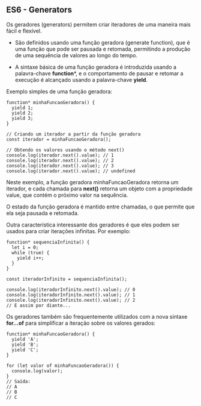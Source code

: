 ## ES6 - Generators

Os geradores (generators) permitem criar iteradores de uma maneira mais fácil e flexível. 
- São definidos usando uma função geradora (generate function), que é uma função que pode ser pausada e retomada, permitindo a produção de uma sequência de valores ao longo do tempo.

- A sintaxe básica de uma função geradora é introduzida usando a palavra-chave **function***, e o comportamento de pausar e retomar a execução é alcançado usando a palavra-chave **yield**.

Exemplo simples de uma função geradora:
```
function* minhaFuncaoGeradora() {
  yield 1;
  yield 2;
  yield 3;
}

// Criando um iterador a partir da função geradora
const iterador = minhaFuncaoGeradora();

// Obtendo os valores usando o método next()
console.log(iterador.next().value); // 1
console.log(iterador.next().value); // 2
console.log(iterador.next().value); // 3
console.log(iterador.next().value); // undefined
```

Neste exemplo, a função geradora minhaFuncaoGeradora retorna um iterador, e cada chamada para **next()** retorna um objeto com a propriedade value, que contém o próximo valor na sequência. 

O estado da função geradora é mantido entre chamadas, o que permite que ela seja pausada e retomada.

Outra característica interessante dos geradores é que eles podem ser usados para criar iterações infinitas. 
Por exemplo:
```
function* sequenciaInfinita() {
  let i = 0;
  while (true) {
    yield i++;
  }
}

const iteradorInfinito = sequenciaInfinita();

console.log(iteradorInfinito.next().value); // 0
console.log(iteradorInfinito.next().value); // 1
console.log(iteradorInfinito.next().value); // 2
// E assim por diante...
```


Os geradores também são frequentemente utilizados com a nova sintaxe **for...of** para simplificar a iteração sobre os valores gerados:
```
function* minhaFuncaoGeradora() {
  yield 'A';
  yield 'B';
  yield 'C';
}

for (let valor of minhaFuncaoGeradora()) {
  console.log(valor);
}
// Saída:
// A
// B
// C
```

